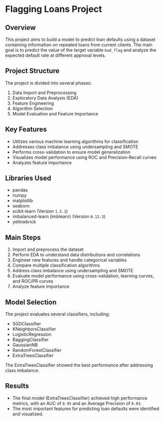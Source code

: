 # Flagging Loans Project

## Overview

This project aims to build a model to predict loan defaults using a dataset containing information on repeated loans from current clients. The main goal is to predict the value of the target variable `bad_flag` and analyze the expected default rate at different approval levels.

## Project Structure

The project is divided into several phases:

1. Data Import and Preprocessing
2. Exploratory Data Analysis (EDA)
3. Feature Engineering
4. Algorithm Selection
5. Model Evaluation and Feature Importance

## Key Features

- Utilizes various machine learning algorithms for classification
- Addresses class imbalance using undersampling and SMOTE
- Performs cross-validation to ensure model generalization
- Visualizes model performance using ROC and Precision-Recall curves
- Analyzes feature importance

## Libraries Used

- pandas
- numpy
- matplotlib
- seaborn
- scikit-learn (Version `1.5.1`)
- imbalanced-learn (imblearn) (Version `0.12.3`)
- yellowbrick

## Main Steps

1. Import and preprocess the dataset
2. Perform EDA to understand data distributions and correlations
3. Engineer new features and handle categorical variables
4. Compare multiple classification algorithms
5. Address class imbalance using undersampling and SMOTE
6. Evaluate model performance using cross-validation, learning curves, and ROC/PR curves
7. Analyze feature importance

## Model Selection

The project evaluates several classifiers, including:

- SGDClassifier
- KNeighborsClassifier
- LogisticRegression
- BaggingClassifier
- GaussianNB
- RandomForestClassifier
- ExtraTreesClassifier

The ExtraTreesClassifier showed the best performance after addressing class imbalance.

## Results

- The final model (ExtraTreesClassifier) achieved high performance metrics, with an AUC of `0.95` and an Average Precision of `0.93`.
- The most important features for predicting loan defaults were identified and visualized.
